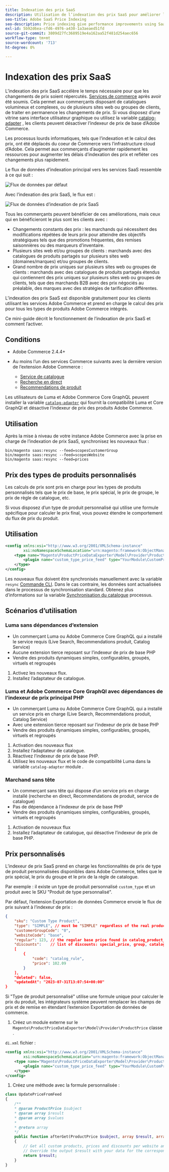 ```yaml
---
title: Indexation des prix SaaS
description: Utilisation de l’indexation des prix SaaS pour améliorer les performances
seo-title: Adobe SaaS Price Indexing
seo-description: Price indexing give performance improvements using SaaS infrastructure
exl-id: 5b92d6ea-cfd6-4976-a430-1a3aeaed51fd
source-git-commit: 3809d27fc3689519e4a162aa52f481d254aec656
workflow-type: tm+mt
source-wordcount: '713'
ht-degree: 0%

---
```


# Indexation des prix SaaS

L’indexation des prix SaaS accélère le temps nécessaire pour que les changements de prix soient répercutés. [Services de commerce](../landing/saas.md) après avoir été soumis. Cela permet aux commerçants disposant de catalogues volumineux et complexes, ou de plusieurs sites web ou groupes de clients, de traiter en permanence les changements de prix.
Si vous disposez d’une vitrine sans interface utilisateur graphique ou utilisez la variable [catalog-adapter](./catalog-adapter.md) , les clients peuvent désactiver l’indexeur de prix de base d’Adobe Commerce.

Les processus lourds informatiques, tels que l’indexation et le calcul des prix, ont été déplacés du coeur de Commerce vers l’infrastructure cloud d’Adobe. Cela permet aux commerçants d’augmenter rapidement les ressources pour augmenter les délais d’indexation des prix et refléter ces changements plus rapidement.

Le flux de données d’indexation principal vers les services SaaS ressemble à ce qui suit :

![Flux de données par défaut](assets/old_way.png)

Avec l’indexation des prix SaaS, le flux est :

![Flux de données d’indexation de prix SaaS](assets/new_way.png)

Tous les commerçants peuvent bénéficier de ces améliorations, mais ceux qui en bénéficieront le plus sont les clients avec :

* Changements constants des prix : les marchands qui nécessitent des modifications répétées de leurs prix pour atteindre des objectifs stratégiques tels que des promotions fréquentes, des remises saisonnières ou des marqueurs d’inventaire.
* Plusieurs sites web et/ou groupes de clients : marchands avec des catalogues de produits partagés sur plusieurs sites web (domaines/marques) et/ou groupes de clients.
* Grand nombre de prix uniques sur plusieurs sites web ou groupes de clients : marchands avec des catalogues de produits partagés étendus qui contiennent des prix uniques sur plusieurs sites web ou groupes de clients, tels que des marchands B2B avec des prix négociés au préalable, des marques avec des stratégies de tarification différentes.

L’indexation des prix SaaS est disponible gratuitement pour les clients utilisant les services Adobe Commerce et prend en charge le calcul des prix pour tous les types de produits Adobe Commerce intégrés.

Ce mini-guide décrit le fonctionnement de l’indexation de prix SaaS et comment l’activer.

## Conditions

* Adobe Commerce 2.4.4+
* Au moins l’un des services Commerce suivants avec la dernière version de l’extension Adobe Commerce :

   * [Service de catalogue](../catalog-service/overview.md)
   * [Recherche en direct](../live-search/guide-overview.md)
   * [Recommendations de produit](../product-recommendations/guide-overview.md)

Les utilisateurs de Luma et Adobe Commerce Core GraphQL peuvent installer la variable [`catalog-adapter`](catalog-adapter.md) qui fournit la compatibilité Luma et Core GraphQl et désactive l’indexeur de prix des produits Adobe Commerce.

## Utilisation

Après la mise à niveau de votre instance Adobe Commerce avec la prise en charge de l’indexation de prix SaaS, synchronisez les nouveaux flux :

```
bin/magento saas:resync --feed=scopesCustomerGroup
bin/magento saas:resync --feed=scopesWebsite
bin/magento saas:resync --feed=prices
```

## Prix des types de produits personnalisés

Les calculs de prix sont pris en charge pour les types de produits personnalisés tels que le prix de base, le prix spécial, le prix de groupe, le prix de règle de catalogue, etc.

Si vous disposez d’un type de produit personnalisé qui utilise une formule spécifique pour calculer le prix final, vous pouvez étendre le comportement du flux de prix du produit.

## Utilisation

```xml
<config xmlns:xsi="http://www.w3.org/2001/XMLSchema-instance"
        xsi:noNamespaceSchemaLocation="urn:magento:framework:ObjectManager/etc/config.xsd">
    <type name="Magento\ProductPriceDataExporter\Model\Provider\ProductPrice">
        <plugin name="custom_type_price_feed" type="YourModule\CustomProductType\Plugin\UpdatePriceFromFeed" />
    </type>
</config>
```

Les nouveaux flux doivent être synchronisés manuellement avec la variable `resync` [Commande CLI](https://experienceleague.adobe.com/docs/commerce-merchant-services/user-guides/data-services/catalog-sync.html#resynccmdline). Dans le cas contraire, les données sont actualisées dans le processus de synchronisation standard. Obtenez plus d’informations sur la variable [Synchronisation du catalogue](../landing/catalog-sync.md) processus.

## Scénarios d’utilisation

### Luma sans dépendances d’extension

* Un commerçant Luma ou Adobe Commerce Core GraphQL qui a installé le service requis (Live Search, Recommendations produit, Catalog Service)
* Aucune extension tierce reposant sur l’indexeur de prix de base PHP
* Vendre des produits dynamiques simples, configurables, groupés, virtuels et regroupés

1. Activez les nouveaux flux.
1. Installez l’adaptateur de catalogue.

### Luma et Adobe Commerce Core GraphQl avec dépendances de l’indexeur de prix principal PHP

* Un commerçant Luma ou Adobe Commerce Core GraphQL qui a installé un service pris en charge (Live Search, Recommendations produit, Catalog Service)
* Avec une extension tierce reposant sur l’indexeur de prix de base PHP
* Vendre des produits dynamiques simples, configurables, groupés, virtuels et regroupés

1. Activation des nouveaux flux
1. Installez l’adaptateur de catalogue.
1. Réactivez l’indexeur de prix de base PHP.
1. Utilisez les nouveaux flux et le code de compatibilité Luma dans la variable `catalog-adapter` module .

### Marchand sans tête

* Un commerçant sans tête qui dispose d’un service pris en charge installé (recherche en direct, Recommendations de produit, service de catalogue)
* Pas de dépendance à l’indexeur de prix de base PHP
* Vendre des produits dynamiques simples, configurables, groupés, virtuels et regroupés

1. Activation de nouveaux flux
1. Installez l’adaptateur de catalogue, qui désactive l’indexeur de prix de base PHP.

## Prix personnalisés

L’indexeur de prix SaaS prend en charge les fonctionnalités de prix de type de produit personnalisées disponibles dans Adobe Commerce, telles que le prix spécial, le prix du groupe et le prix de la règle de catalogue.

Par exemple : il existe un type de produit personnalisé  `custom_type` et un produit avec le SKU &quot;Produit de type personnalisé&quot;.

Par défaut, l’extension Exportation de données Commerce envoie le flux de prix suivant à l’indexeur de prix :

```json
{
    "sku": "Custom Type Product",
    "type": "SIMPLE", // must be "SIMPLE" regardless of the real product type
    "customerGroupCode": "0",
    "websiteCode": "base",
    "regular": 123, // the regular base price found in catalog_product_entity_decimal table
    "discounts":    // list of discounts: special_price, group, catalog_rule
    [
        {
            "code": "catalog_rule",
            "price": 102.09
        }
    ],
    "deleted": false,
    "updatedAt": "2023-07-31T13:07:54+00:00"
}
```

Si &quot;Type de produit personnalisé&quot; utilise une formule unique pour calculer le prix du produit, les intégrateurs système peuvent remplacer les champs de prix et de remise en étendant l’extension Exportation de données de commerce.

1. Créez un module externe sur le `Magento\ProductPriceDataExporter\Model\Provider\ProductPrice` classe .

`di.xml` fichier :

```xml
<config xmlns:xsi="http://www.w3.org/2001/XMLSchema-instance"
        xsi:noNamespaceSchemaLocation="urn:magento:framework:ObjectManager/etc/config.xsd">
    <type name="Magento\ProductPriceDataExporter\Model\Provider\ProductPrice">
        <plugin name="custom_type_price_feed" type="YourModule\CustomProductType\Plugin\UpdatePriceFromFeed" disabled="false" />
    </type>
</config>
```

1. Créez une méthode avec la formule personnalisée :

```php
class UpdatePriceFromFeed
{
    /**
    * @param ProductPrice $subject
    * @param array $result
    * @param array $values
    *
    * @return array
    */
    public function afterGet(ProductPrice $subject, array $result, array $values) : array
    {
        // Get all custom products, prices and discounts per website and customer groups
        // Override the output $result with your data for the corresponding products
        return $result;
    }
}
```
